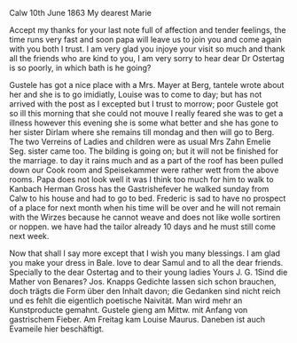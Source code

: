  Calw 10th June 1863
My dearest Marie

Accept my thanks for your last note full of affection and tender feelings, the time runs very fast and soon papa will leave us to join you and come again with you both I trust. I am very glad you injoye your visit so much and thank all the friends who are kind to you, I am very sorry to hear dear Dr Ostertag is so poorly, in which bath is he going?

Gustele has got a nice place with a Mrs. Mayer at Berg, tantele wrote about her and she is to go imidiatly, Louise was to come to day; but has not arrived with the post as I excepted but I trust to morrow; poor Gustele got so ill this morning that she could not mouve I really feared she was to get a illness however this evening she is some what better and she has gone to her sister Dirlam where she remains till mondag and then will go to Berg. The two Verreins of Ladies and children were as usual Mrs Zahn Emelie Seg. sister came too. The bilding is going on; but it will not be finished for the marriage. to day it rains much and as a part of the roof has been pulled down our Cook room and Speisekammer were rather wett from the above rooms. Papa does not look well it was I think too much for him to walk to Kanbach Herman Gross has the Gastrishefever he walked sunday from Calw to his house and had to go to bed. Frederic is sad to have no prospect of a place for next month when his time will be over and he will not remain with the Wirzes because he cannot weave and does not like wolle sortiren or noppen. we have had the tailor already 10 days and he must still come next week.

Now that shall I say more except that I wish you many blessings. I am glad you make your dress in Bale. love to dear Samul and to all the dear friends. Specially to the dear Ostertag and to their young ladies  Yours J. G.
1Sind die Mather von Benares? Jos. Knapps Gedichte lassen sich schon brauchen, doch trägts die Form über den Inhalt davon; die Gedanken sind nicht reich und es fehlt die eigentlich poetische Naivität. Man wird mehr an Kunstproducte gemahnt. Gustele gieng am Mittw. mit Anfang von gastrischem Fieber. Am Freitag kam Louise Maurus. Daneben ist auch Evameile hier beschäftigt.
